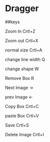 # Dragger

##keys

Zoom In  Crtl+Z

Zoom out Crtl+X

normal size Crtl+A

change line width Q

change shape W

Remove Box R

Next Image ->

prev Image <-

Copy Box Crtl+C

paste Box Crtl+V

Save Crtl+S

Delete Image Crtl+I

